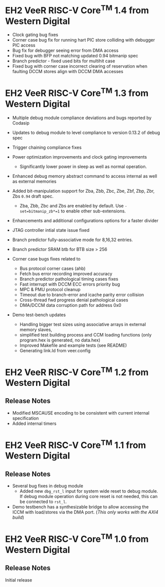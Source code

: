 # EH2 VeeR RISC-V Core<sup>TM</sup> 1.4 from Western Digital

* Clock gating bug fixes
* Corner case bug fix for running hart PIC store colliding with debugger PIC access
* Bug fix for debugger seeing error from DMA access
* Fixed bug with BFP not matching updated 0.94 bitmanip spec
* Branch predictor - fixed used bits for multihit case
* Fixed bug with corner case incorrect clearing of reservation when faulting DCCM 
  stores align with DCCM DMA accesses



# EH2 VeeR RISC-V Core<sup>TM</sup> 1.3 from Western Digital

* Multiple debug module compliance deviations and bugs reported by Codasip
* Updates to debug module to level compliance to version 0.13.2 of debug spec
* Trigger chaining compliance fixes
* Power optimization improvements and clock gating improvements
    * Significantly lower power in sleep as well as normal operation.
* Enhanced debug memory abstract command to access internal as well as external memories
* Added bit-manipulation support for Zba, Zbb, Zbc, Zbe, Zbf, Zbp, Zbr, Zbs `0.94` draft spec.
    * Zba, Zbb, Zbc and Zbs are enabled by default. Use `-set=bitmanip_zb*=1` to enable other sub-extensions.
* Enhancements and additional configurations options for a faster divider
* JTAG controller intial state issue fixed
* Branch predictor fully-associative mode for 8,16,32 entries.
* Branch predictor SRAM  btb for BTB size > 256
* Corner case bugs fixes related to 
    * Bus protocol corner cases (ahb)
    * Fetch bus error recording improved accuracy
    * Branch predictor pathological timing cases fixes
    * Fast interrupt with DCCM ECC errors priority bug
    * MPC & PMU protocol cleanup
    * Timeout due to branch-error and icache parity error collision
    * Cross-thread fwd progress denial pathological cases
    * DMA/DCCM data corruption path for address 0x0

* Demo test-bench updates
    * Handling bigger test sizes using associative arrays in external memory slaves, 
    * simplified test building process and CCM loading functions (only program.hex is generated, no data.hex)
    * Improved Makefile and example tests (see README)
    * Generating link.ld from veer.config
    

# EH2 VeeR RISC-V Core<sup>TM</sup> 1.2 from Western Digital

## Release Notes

* Modified MSCAUSE encoding to be consistent with current internal specification
* Added internal timers


# EH2 VeeR RISC-V Core<sup>TM</sup> 1.1 from Western Digital

## Release Notes

* Several bug fixes in debug module
    * Added new `dbg_rst_l` input for system wide reset to debug module. If debug module operation during core reset is not needed, this can be connected to `rst_l`.
* Demo testbench has a synthesizable bridge to allow accessing the ICCM with load/stores via the DMA port. (*This only works with the AXI4 build*)


# EH2 VeeR RISC-V Core<sup>TM</sup> 1.0 from Western Digital

## Release Notes

Initial release
